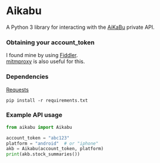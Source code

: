 # Aikabu

A Python 3 library for interacting with the [AiKaBu](http://aikabu.jp/) private API.

### Obtaining your account_token
I found mine by using [Fiddler](http://www.telerik.com/fiddler).  
[mitmproxy](https://mitmproxy.org/) is also useful for this.

### Dependencies

[Requests](http://docs.python-requests.org/en/latest/)  

    pip install -r requirements.txt

### Example API usage

```python  
from aikabu import Aikabu

account_token = "abc123"
platform = "android"  # or "iphone"
akb = Aikabu(account_token, platform)
print(akb.stock_summaries())  

```
